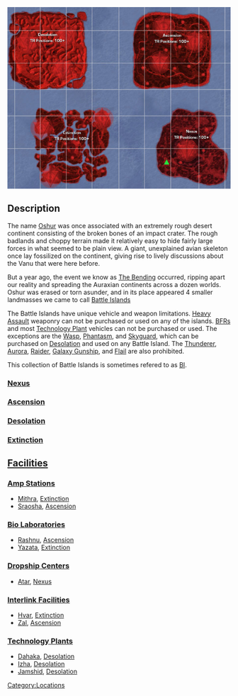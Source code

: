 ![](images/BIMap.jpg "BIMap.jpg")

## Description

The name [Oshur](Oshur.md) was once associated with an extremely
rough desert continent consisting of the broken bones of an impact
crater. The rough badlands and choppy terrain made it relatively easy to
hide fairly large forces in what seemed to be plain view. A giant,
unexplained avian skeleton once lay fossilized on the continent, giving
rise to lively discussions about the Vanu that were here before.

But a year ago, the event we know as [The
Bending](The_Bending.md) occurred, ripping apart our reality and
spreading the Auraxian continents across a dozen worlds. Oshur was
erased or torn asunder, and in its place appeared 4 smaller landmasses
we came to call [Battle Islands](Battle_Islands.md)

The Battle Islands have unique vehicle and weapon limitations. [Heavy
Assault](Heavy_Assault.md) weaponry can not be purchased or used
on any of the islands. [BFRs](BattleFrame_Robotics.md) and most [Technology
Plant](Technology_Plant.md) vehicles can not be purchased or
used. The exceptions are the [Wasp](Wasp.md),
[Phantasm](Phantasm.md), and [Skyguard](Skyguard.md),
which can be purchased on [Desolation](Desolation.md) and used
on any Battle Island. The [Thunderer](Thunderer.md),
[Aurora](Aurora.md), [Raider](Raider.md), [Galaxy
Gunship](Galaxy_Gunship.md), and [Flail](Flail.md) are
also prohibited.

This collection of Battle Islands is sometimes refered to as
[BI](Acronyms_and_Slang.md).

### [Nexus](Nexus.md)

### [Ascension](Ascension.md)

### [Desolation](Desolation.md)

### [Extinction](Extinction.md)

## [Facilities](Facilities.md)

### [Amp Stations](Amp_Station.md)

- [Mithra](Mithra.md), [Extinction](Extinction.md)
- [Sraosha](Sraosha.md), [Ascension](Ascension.md)

### [Bio Laboratories](Bio_Laboratory.md)

- [Rashnu](Rashnu.md), [Ascension](Ascension.md)
- [Yazata](Yazata.md), [Extinction](Extinction.md)

### [Dropship Centers](Dropship_Center.md)

- [Atar](Atar.md), [Nexus](Nexus.md)

### [Interlink Facilities](Interlink.md)

- [Hvar](Hvar.md), [Extinction](Extinction.md)
- [Zal](Zal.md), [Ascension](Ascension.md)

### [Technology Plants](Technology_Plant.md)

- [Dahaka](Dahaka.md), [Desolation](Desolation.md)
- [Izha](Izha.md), [Desolation](Desolation.md)
- [Jamshid](Jamshid.md), [Desolation](Desolation.md)

[Category:Locations](Category:Locations.md)
